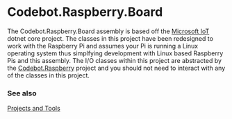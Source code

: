 # Codebot.Raspberry.Board

The Codebot.Raspberry.Board assembly is based off the [Microsoft IoT](https://github.com/dotnet/iot) dotnet core project. The classes in this project have been redesigned to work with the Raspberry Pi and assumes your Pi is running a Linux operating system thus simplfying development with Linux based Raspberry Pis and this assembly. The I/O classes within this project are abstracted by the [Codebot.Raspberry](/Codebot.Raspberry/README.md) project and you should not need to interact with any of the classes in this project.

### See also

[Projects and Tools](/README.md)